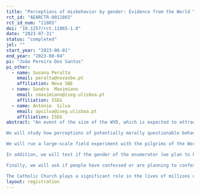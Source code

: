 ```yaml
---
title: "Perceptions of misbehavior by gender: Evidence from the World Youth Event"
rct_id: "AEARCTR-0011865"
rct_id_num: "11865"
doi: "10.1257/rct.11865-1.0"
date: "2023-07-31"
status: "completed"
jel: ""
start_year: "2023-08-01"
end_year: "2023-08-04"
pi: "João Pereira Dos Santos"
pi_other:
  - name: Susana Peralta
    email: peralta@novasbe.pt
    affiliation: Nova SBE
  - name: Sandra  Maximiano
    email: smaximiano@iseg.ulisboa.pt
    affiliation: ISEG
  - name: António  Silva
    email: apsilva@iseg.ulisboa.pt
    affiliation: ISEG
abstract: "An event of the size of the WYD, which is expected to attract more than one million supportive, motivated, and inspiring young people from all around the World to Lisbon is a unique opportunity to study what this particular group thinks about gender roles and gender norms.
We will study how perceptions of potentially morally questionable behaviors are rated as unacceptable or acceptable depending on the gender of those who performed the actions. 
We will run a large-scale field experiment with the pilgrims of the World Youth Day (WYD) that takes place in Lisbon in the first week of August 2023. Half of the respondents of our survey will be asked to rate, on a scale from one to six, three generic (mis)behaviors from three different hypothetical males while the other half will be faced with female names. We will then compare the differences in an econometric framework.
In addition, we will test if the gender of the enumerator (we plan to have around 30 young assistants, most of them students at ISEG – University of Lisbon and Nova SBE) changes how pilgrims at the WYD respond to these questions.
Finally, we will ask if people have confessed or are planning to confess to analyze potential heterogeneous effects.
The Catholic Church plays a significant role in the lives of millions of people around the world. Therefore, understanding the level of gender discrimination in their teachings and actions is of big importance. For example, the construction and evaluation of the effectiveness of public policies for mitigating gender discrimination depends on the existence of discrimination in the family and religious environment, and this discrimination needs to be rigorously studied. The present study intends to overcome the difficulty that has existed in studying discrimination in a religious setting. In particular, it aims to investigate whether Catholics perceive potentially morally unacceptable actions differently based on the gender of the person who committed them."
layout: registration
---
```


